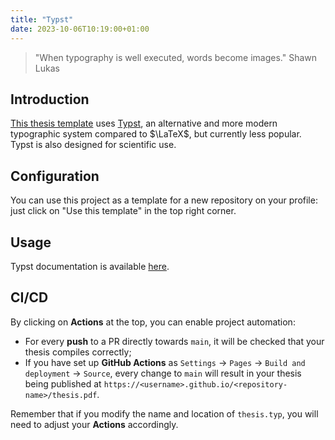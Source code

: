 ```yaml
---
title: "Typst"
date: 2023-10-06T10:19:00+01:00
---
```


> "When typography is well executed, words become images."
> Shawn Lukas

## Introduction

[This thesis template](https://github.com/cartabinaria/typst-thesis) uses [Typst](https://typst.app), an alternative and more modern typographic system compared to $\LaTeX$, but currently less popular. Typst is also designed for scientific use.

## Configuration

You can use this project as a template for a new repository on your profile: just click on "Use this template" in the top right corner.

## Usage

Typst documentation is available [here](https://typst.app/docs/).

## CI/CD

By clicking on **Actions** at the top, you can enable project automation:

- For every **push** to a PR directly towards `main`, it will be checked that your thesis compiles correctly;
- If you have set up **GitHub Actions** as `Settings` → `Pages` → `Build and deployment` → `Source`, every change to `main` will result in your thesis being published at `https://<username>.github.io/<repository-name>/thesis.pdf`.

Remember that if you modify the name and location of `thesis.typ`, you will need to adjust your **Actions** accordingly.